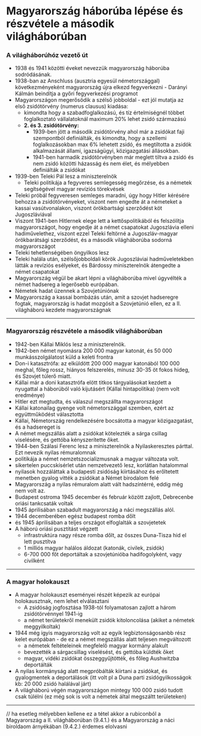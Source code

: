 # Magyarország háborúba lépése és részvétele a második világháborúban
### A világháborúhóz vezető út
- 1938 és 1941 közötti éveket nevezzük magyarország háborúba sodródásának.
- 1938-ban az Anschluss (ausztria egyesül németországgal) következményeként  magyarország újra elkezd fegyverkezni - Darányi Kálmán beindítja a győri fegyverkezési programot
- Magyarországon megerősödik a szélső jobboldal - ezt jól mutatja az első zsidótörvény (numerus clausus) kiadása: 
	- kimondta hogy a szabadfoglalkozású, és tíz értelmiségnél többet foglalkoztató vállalatoknál maximum 20% lehet zsidó származású
	- **2. és 3. zsidótörvény:**
		- 1939-ben jött a második zsidótörvény ahol már a zsidókat faji szempontból definiálták, és kimondta, hogy a szellemi foglalkozásokban max 6% lehetett zsidó, és megtiltotta a zsidók alkalmazását állami, igazságügyi, közigazgatási állásokban.
		- 1941-ben harmadik zsidótörvényben már meglett tiltva a zsidó és nem zsidó közötti házasság és nem élet, és mélyebben definiálták a zsidókat 
- 1939-ben Teleki Pál lesz a miniszterelnök
	- Teleki politikája a fegyveres semlegesség megőrzése, és a németek segítségével magyar revíziós törekvések
- Teleki próbál fegyveresen semleges maradni, úgy hogy Hitler kérésére behozza a zsidótörvényeket, viszont nem engedte át a németeket a kassai vasútvonalakon, viszont örökbartsági szerződést köt Jugoszláviával
- Viszont 1941-ben Hitlernek elege lett a kettőspolitikából és felszólítja magyarországot, hogy engedje át a német csapatokat Jugoszlávia elleni hadiművelethez, viszont ezzel Teleki feltörné a Jugoszláv-magyar örökbarátsági szerződést, és a második világháborúba sodorná magyarországot
- Teleki tehetlenségében öngyilkos lesz
- Teleki halála után, szélsőjobboldali körök Jugoszláviai hadműveletekben látták a revíziós esélyeket, és Bárdossy miniszterelnök átengedte a német csapatokat
- Magyarország végül be akart lépni a világháborúba mivel úgyvélték a német hadsereg a legerősebb európában.
- Németek hadat üzennek a Szovjetúniónak
- Magyarország a kassai bombázás után, amit a szovjet hadseregre fogtak, magyarország is hadat mozgósít a Szovjetúnió ellen, ez a II. világháború kezdete magyarországnak
---
### Magyarország részvétele a második világháborúban
- 1942-ben Kállai Miklós lesz a miniszterelnök.
- 1942-ben német nyomásra 200 000 magyar katonát, és 50 000 munkásszolgálatost küld a keleti frontra
- Don-i katasztrófa: az elküldött 200 000 magyar katonából 100 000 meghal, főleg rossz, hiányos felszerelés, mínusz 30-35 öt fokos hideg, és Szovjet túlerő miatt. 
- Kállai már a doni katasztrófa elött titkos tárgyalásokat kezdett a nyugattal a háborúból való kijutásért (Kállai hintapolitika) (nem volt eredménye)
- Hitler ezt megtudta, és válaszul megszállta magyarországot
- Kállai katonailag gyenge volt németországgal szemben, ezért az együttműködést választotta
- Kállai, Németország rendelkezésére bocsátotta a magyar közigazgatást, és a hadsereget is
- A német megszállás alatt a zsidókat kötelezték a sárga csillag viselésére, és gettóba kényszerítette őket.
- 1944-ben Szálasi Ferenc lesz a miniszterelnök a Nyilaskeresztes párttal. Ezt nevezik nyilas rémuralomnak
- politikája a német nemzetszocializmusnak a magyar változata volt.
- sikertelen puccskísérlet után nemzetvezető lesz, korlátlan hatalommal
- nyilasok hozzáláttak a budapesti zsidóság kiirtásához és erőltetett menetben gyalog vitték a zsidókat a Német birodalom felé
- Magyarország a nyilas rémuralom alatt vált hadszíntérré, eddig még nem volt az.
- Budapest ostroma 1945 december és február között zajlott, Debrecenbe oriási tankcsaták voltak
- 1945 áprilisában szabadult magyarország a náci megszállás alól.
- 1944 decemberében egész budapest romba dőlt
- és 1945 áprilisában a teljes országot elfoglalták a szovjetetek
- A háború oriási pusztítást végzett
	- infrastruktúra nagy része romba dőlt, az összes Duna-Tisza hid el lett pusztítva
	- 1 milliós magyar halálos áldozat (katonák, civilek, zsidók)
	- 6-700 000 főt deportáltak a szovjetúnióba hadifogolyként, vagy civilként
---
### A magyar holokauszt
- A magyar holokauszt eseményei részét képezik az európai holokausztnak, nem lehet elválasztani
	- A zsidóság jogfosztása 1938-tól folyamatosan zajlott a három zsidótörvénnyel 1941-ig
	- a német területekről menekült zsidók kitoloncolása (akiket a németek meggyilkoltak)
- 1944 még igyis magyarország volt az egyik legbiztonságosanbb rész kelet európában -  de ez a német megszállás alatt teljesen megváltozott
	- a németek feltételeinek megfelelő magyar kormány alakult
	- bevezették a sárgacsillag viselésést, és gettóba küldték őket
	- magyar, vidéki zsidókat összeggyűjtötték, és főleg Aushwitzba deportálták
- A nyilas kormányság alatt megpróbálták kiirtani a zsidókat, és gyalogmentek a deportálások (itt volt pl a Duna parti zsidógyilkosságok kb: 20 000 zsidó halálával járt)
- A világháború végén magyarországon mintegy 100 000 zsidó tudott csak túlélni (ez még sok is volt a németek által megszáltt területeken)
---

// ha esetleg mélyebben kellene ez a tétel akkor a rubiconból a Magyarország a II. világháborúban (9.4.1.) és a Magyarország a náci biroldaom árnyékában (9.4.2.) érdemes elolvasni